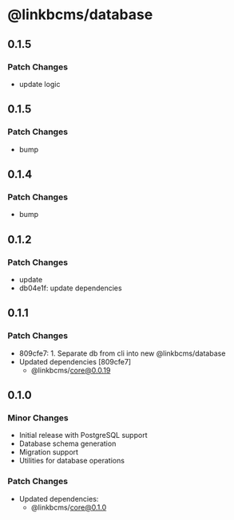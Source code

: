 # @linkbcms/database

## 0.1.5

### Patch Changes

- update logic

## 0.1.5

### Patch Changes

- bump

## 0.1.4

### Patch Changes

- bump

## 0.1.2

### Patch Changes

- update
- db04e1f: update dependencies

## 0.1.1

### Patch Changes

- 809cfe7: 1. Separate db from cli into new @linkbcms/database
- Updated dependencies [809cfe7]
  - @linkbcms/core@0.0.19

## 0.1.0

### Minor Changes

- Initial release with PostgreSQL support
- Database schema generation
- Migration support
- Utilities for database operations

### Patch Changes

- Updated dependencies:
  - @linkbcms/core@0.1.0
